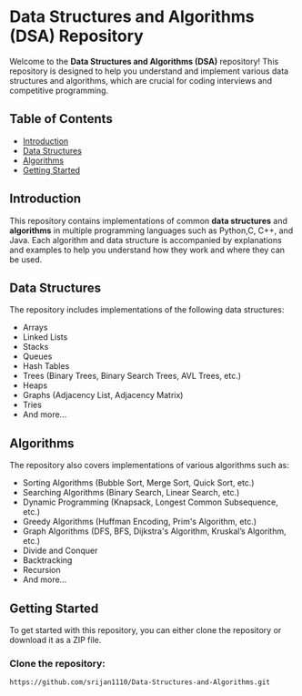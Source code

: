 # Data Structures and Algorithms (DSA) Repository

Welcome to the **Data Structures and Algorithms (DSA)** repository! This repository is designed to help you understand and implement various data structures and algorithms, which are crucial for coding interviews and competitive programming.

## Table of Contents

- [Introduction](#introduction)
- [Data Structures](#data-structures)
- [Algorithms](#algorithms)
- [Getting Started](#getting-started)

## Introduction

This repository contains implementations of common **data structures** and **algorithms** in multiple programming languages such as Python,C, C++, and Java. Each algorithm and data structure is accompanied by explanations and examples to help you understand how they work and where they can be used.

## Data Structures

The repository includes implementations of the following data structures:

- Arrays
- Linked Lists
- Stacks
- Queues
- Hash Tables
- Trees (Binary Trees, Binary Search Trees, AVL Trees, etc.)
- Heaps
- Graphs (Adjacency List, Adjacency Matrix)
- Tries
- And more...

## Algorithms

The repository also covers implementations of various algorithms such as:

- Sorting Algorithms (Bubble Sort, Merge Sort, Quick Sort, etc.)
- Searching Algorithms (Binary Search, Linear Search, etc.)
- Dynamic Programming (Knapsack, Longest Common Subsequence, etc.)
- Greedy Algorithms (Huffman Encoding, Prim's Algorithm, etc.)
- Graph Algorithms (DFS, BFS, Dijkstra's Algorithm, Kruskal’s Algorithm, etc.)
- Divide and Conquer
- Backtracking
- Recursion
- And more...

## Getting Started

To get started with this repository, you can either clone the repository or download it as a ZIP file.

### Clone the repository:

```bash
https://github.com/srijan1110/Data-Structures-and-Algorithms.git
